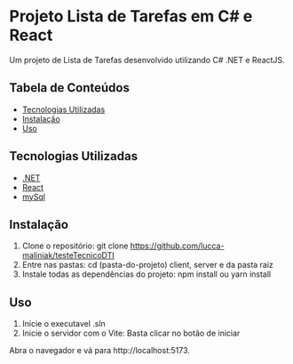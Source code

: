 # Projeto Lista de Tarefas em C# e React

Um projeto de Lista de Tarefas desenvolvido utilizando C# .NET e ReactJS.

## Tabela de Conteúdos

- [Tecnologias Utilizadas](#tecnologias-utilizadas)
- [Instalação](#instalação)
- [Uso](#uso)

## Tecnologias Utilizadas

- [.NET](https://dotnet.microsoft.com/pt-br/)
- [React](https://react.dev/)
- [mySql](https://www.mysql.com/downloads/)

## Instalação

1. Clone o repositório:
git clone https://github.com/lucca-maliniak/testeTecnicoDTI
2. Entre nas pastas: cd (pasta-do-projeto) client, server e da pasta raiz
3. Instale todas as dependências do projeto: npm install ou yarn install 

## Uso

1. Inicie o executavel .sln
2. Inicie o servidor com o Vite:
Basta clicar no botão de iniciar

Abra o navegador e vá para http://localhost:5173.

